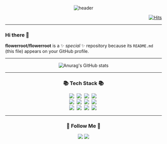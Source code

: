 <br>


<div align = center>
  
![header](https://capsule-render.vercel.app/api?type=soft&color=auto&height=150&section=header&text=KIMYEONGJIN&fontSize=70&animation=twinkling)

</div>

  
<div align=right>
  
[![Hits](https://hits.seeyoufarm.com/api/count/incr/badge.svg?url=https%3A%2F%2Fgithub.com%2Fflowerroot&count_bg=%235DD700&title_bg=%23C2C2C2&icon=emlakjet.svg&icon_color=%23FFF889&title=hits&edge_flat=false)](https://hits.seeyoufarm.com)
  
</div>

  <hr>
  
### Hi there 👋

**flowerroot/flowerroot** is a ✨ _special_ ✨ repository because its `README.md` (this file) appears on your GitHub profile.


  <hr>
  
<div align = center>
  
![Anurag's GitHub stats](https://github-readme-stats.vercel.app/api?username=flowerroot&show_icons=true&theme=radical)

</div>
  
  <hr>
  
<h3 align="center">📚 Tech Stack 📚</h3>
<p align="center">
  <img src="https://img.shields.io/badge/C-A8B9CC?style=flat-square&logo=c&logoColor=white"/></a>&nbsp
  <img src="https://img.shields.io/badge/C++-00599C?style=flat-square&logo=cplusplus&logoColor=white"/></a>&nbsp 
  <img src="https://img.shields.io/badge/CSharp-239120?style=flat-square&logo=csharp&logoColor=white"/></a>&nbsp  
  <img src="https://img.shields.io/badge/Java-007396?style=flat-square&logo=Java&logoColor=white"/></a>&nbsp
  <br>  
  <img src="https://img.shields.io/badge/OpenCV-5C3EE8?style=flat-square&logo=opencv&logoColor=white"/></a>&nbsp 
  <img src="https://img.shields.io/badge/OpenGL-5586A4?style=flat-square&logo=opengl&logoColor=white"/></a>&nbsp 
  <img src="https://img.shields.io/badge/VS-5C2D91?style=flat-square&logo=visualstudio&logoColor=white"/></a>&nbsp 
  <img src="https://img.shields.io/badge/VS Code-007ACC?style=flat-square&logo=visualstudiocode&logoColor=white"/></a>&nbsp 
  <br>    
  <img src="https://img.shields.io/badge/Python-3766AB?style=flat-square&logo=Python&logoColor=white"/></a>&nbsp 
  <img src="https://img.shields.io/badge/HTML-E34F26?style=flat-square&logo=html5&logoColor=white"/></a>&nbsp 
  <img src="https://img.shields.io/badge/Django-092E20?style=flat-square&logo=django&logoColor=white"/></a>&nbsp 
  <img src="https://img.shields.io/badge/FileZila-BF0000?style=flat-square&logo=filezilla&logoColor=white"/></a>&nbsp 
  <br>  
</p>

  <hr>
  
<h3 align="center">🌈 Follow Me 🌈</h3>

<div align="center">
  
  <a href="https://www.instagram.com/flowerroot/"><img src="https://img.shields.io/badge/Instagram-E4405F?style=flat-square&logo=Instagram&logoColor=white&link=https://www.instagram.com/flowerroot/"/></a>
   <a href="https://www.facebook.com/profile.php?id=100003563542832&mibextid=LQQJ4d"><img src="https://img.shields.io/badge/Facebook-1877F2?style=flat-square&logo=facebook&logoColor=white&link=https://www.instagram.com/hye_inisfree/"/></a>  
  
</div>

 

<!--
Here are some ideas to get you started:

- 🔭 I’m currently working on ...
- 🌱 I’m currently learning ...
- 👯 I’m looking to collaborate on ...
- 🤔 I’m looking for help with ...
- 💬 Ask me about ...
- 📫 How to reach me: ...
- 😄 Pronouns: ...
- ⚡ Fun fact: ...
-->






